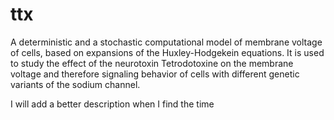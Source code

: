 # ttx
A deterministic and a stochastic computational model of membrane voltage of cells, based on expansions of the Huxley-Hodgekein equations. It is used to study the effect of the neurotoxin Tetrodotoxine on the membrane voltage and therefore signaling behavior of cells with different genetic variants of the sodium channel.

I will add a better description when I find the time
